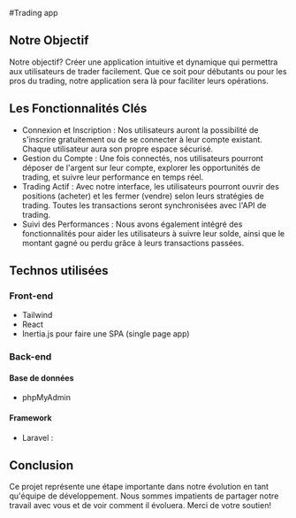#Trading app

## Notre Objectif

Notre objectif? Créer une application intuitive et dynamique qui permettra aux utilisateurs de trader facilement. Que ce soit pour débutants ou pour les pros du trading, notre application sera là pour faciliter leurs opérations.

## Les Fonctionnalités Clés

* Connexion et Inscription : Nos utilisateurs auront la possibilité de s'inscrire gratuitement ou de se connecter à leur compte existant. Chaque utilisateur aura son propre espace sécurisé.
* Gestion du Compte : Une fois connectés, nos utilisateurs pourront déposer de l'argent sur leur compte, explorer les opportunités de trading, et suivre leur performance en temps réel.
* Trading Actif : Avec notre interface, les utilisateurs pourront ouvrir des positions (acheter) et les fermer (vendre) selon leurs stratégies de trading. Toutes les transactions seront synchronisées avec l'API de trading.
* Suivi des Performances : Nous avons également intégré des fonctionnalités pour aider les utilisateurs à suivre leur solde, ainsi que le montant gagné ou perdu grâce à leurs transactions passées.

## Technos utilisées

### Front-end 

* Tailwind
* React
* Inertia.js pour faire une SPA (single page app)

### Back-end

#### Base de données

* phpMyAdmin

#### Framework

* Laravel : 

## Conclusion

Ce projet représente une étape importante dans notre évolution en tant qu'équipe de développement. Nous sommes impatients de partager notre travail avec vous et de voir comment il évoluera. Merci de votre soutien!
